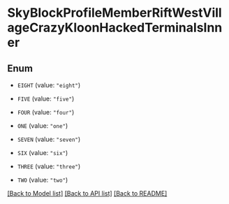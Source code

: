 # SkyBlockProfileMemberRiftWestVillageCrazyKloonHackedTerminalsInner

## Enum


* `EIGHT` (value: `"eight"`)

* `FIVE` (value: `"five"`)

* `FOUR` (value: `"four"`)

* `ONE` (value: `"one"`)

* `SEVEN` (value: `"seven"`)

* `SIX` (value: `"six"`)

* `THREE` (value: `"three"`)

* `TWO` (value: `"two"`)


[[Back to Model list]](../README.md#documentation-for-models) [[Back to API list]](../README.md#documentation-for-api-endpoints) [[Back to README]](../README.md)


